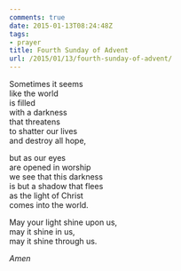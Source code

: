 ```yaml
---
comments: true
date: 2015-01-13T08:24:48Z
tags: 
- prayer
title: Fourth Sunday of Advent
url: /2015/01/13/fourth-sunday-of-advent/
---
```


Sometimes it seems  
like the world  
is filled  
with a darkness  
that threatens  
to shatter our lives  
and destroy all hope,

but as our eyes  
are opened in worship  
we see that this darkness  
is but a shadow that flees  
as the light of Christ  
comes into the world.

May your light shine upon us,  
may it shine in us,  
may it shine through us.

*Amen*

